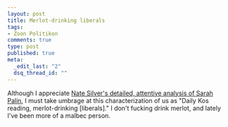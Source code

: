 ```yaml
--- 
layout: post
title: Merlot-drinking liberals
tags: 
- Zoon Politikon
comments: true
type: post
published: true
meta: 
  _edit_last: "2"
  dsq_thread_id: ""
---
```

Although I appreciate <a href="http://www.fivethirtyeight.com/2008/09/cognitive-dissonance.html">Nate Silver's detailed, attentive analysis of Sarah Palin</a>, I must take umbrage at this characterization of us as "Daily Kos reading, merlot-drinking [liberals]." I don't fucking drink merlot, and lately I've been more of a malbec person.
